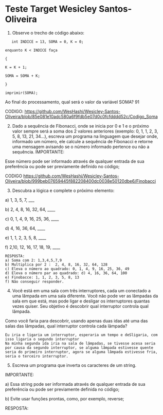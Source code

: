 # Teste Target Wesicley Santos-Oliveira

1) Observe o trecho de código abaixo:
   
```
   int INDICE = 13, SOMA = 0, K = 0;

enquanto K < INDICE faça

{

K = K + 1;

SOMA = SOMA + K;

}

imprimir(SOMA);
```
Ao final do processamento, qual será o valor da variável SOMA?
91

CODIGO: https://github.com/WesHashi/Wesicley-Santos-Oliveira/blob/85e081e10adc580a6f9fdb5e07d0c0fcfdddd52c/Codigo_Soma


2) Dado a sequência de Fibonacci, onde se inicia por 0 e 1 e o próximo valor sempre será a soma dos 2 valores anteriores (exemplo: 0, 1, 1, 2, 3, 5, 8, 13, 21, 34...), escreva um programa na linguagem que desejar onde, informado um número, ele calcule a sequência de Fibonacci e retorne uma mensagem avisando se o número informado pertence ou não a sequência.
IMPORTANTE:

Esse número pode ser informado através de qualquer entrada de sua preferência ou pode ser previamente definido no código;
 
CODIGO https://github.com/WesHashi/Wesicley-Santos-Oliveira/blob/999beb07659445f882208400dc0038e50120dbe6/Finobacci

3) Descubra a lógica e complete o próximo elemento:



a) 1, 3, 5, 7, ___

b) 2, 4, 8, 16, 32, 64, ____

c) 0, 1, 4, 9, 16, 25, 36, ____

d) 4, 16, 36, 64, ____

e) 1, 1, 2, 3, 5, 8, ____

f) 2,10, 12, 16, 17, 18, 19, ____

```
RESPOSTA: 
a) Soma com 2: 1,3,4,5,7,9
b) Multiplica por 2 :  2, 4, 8, 16, 32, 64, 128
c) Eleva o número ao quadrado: 0, 1, 4, 9, 16, 25, 36, 49
d) Eleva o número par ao quadrado: d) 4, 16, 36, 64, 100
e) Finobacce: 1, 1, 2, 3, 5, 8, 13
f) Não conseguir responder.
```
4) Você está em uma sala com três interruptores, cada um conectado a uma lâmpada em uma sala diferente. Você não pode ver as lâmpadas da sala em que está, mas pode ligar e desligar os interruptores quantas vezes quiser. Seu objetivo é descobrir qual interruptor controla qual lâmpada.

Como você faria para descobrir, usando apenas duas idas até uma das salas das lâmpadas, qual interruptor controla cada lâmpada?

````
Eu iria e ligaria um interruptor, esperaria um tempo e deSligaria, com isso ligaria o segundo interruptor
Na minha segunda ida iria na sala de lâmpadas, se tivesse acesa seria por causa da segundo interruptor, se alguma lâmpada estivesse quente seria do primeiro interruptor, agora se alguma lâmpada estivesse fria, seria o terceiro interruptor.

````

5) Escreva um programa que inverta os caracteres de um string.

IMPORTANTE:

a) Essa string pode ser informada através de qualquer entrada de sua preferência ou pode ser previamente definida no código;

b) Evite usar funções prontas, como, por exemplo, reverse;

RESPOSTA: 










